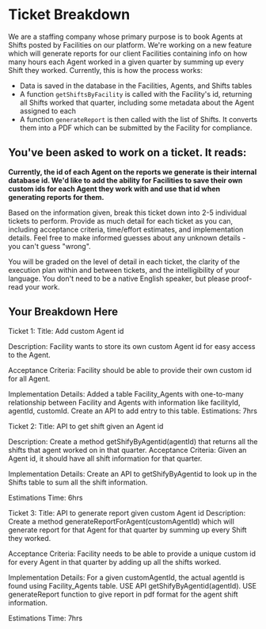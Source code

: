 # Ticket Breakdown
We are a staffing company whose primary purpose is to book Agents at Shifts posted by Facilities on our platform. We're working on a new feature which will generate reports for our client Facilities containing info on how many hours each Agent worked in a given quarter by summing up every Shift they worked. Currently, this is how the process works:

- Data is saved in the database in the Facilities, Agents, and Shifts tables
- A function `getShiftsByFacility` is called with the Facility's id, returning all Shifts worked that quarter, including some metadata about the Agent assigned to each
- A function `generateReport` is then called with the list of Shifts. It converts them into a PDF which can be submitted by the Facility for compliance.

## You've been asked to work on a ticket. It reads:

**Currently, the id of each Agent on the reports we generate is their internal database id. We'd like to add the ability for Facilities to save their own custom ids for each Agent they work with and use that id when generating reports for them.**


Based on the information given, break this ticket down into 2-5 individual tickets to perform. Provide as much detail for each ticket as you can, including acceptance criteria, time/effort estimates, and implementation details. Feel free to make informed guesses about any unknown details - you can't guess "wrong".


You will be graded on the level of detail in each ticket, the clarity of the execution plan within and between tickets, and the intelligibility of your language. You don't need to be a native English speaker, but please proof-read your work.

## Your Breakdown Here

Ticket 1: 
Title: Add custom Agent id

Description: Facility wants to store its own custom Agent id for easy access to the Agent.

Acceptance Criteria: Facility should be able to provide their own custom id for all Agent.

Implementation Details:
Added a table Facility_Agents with one-to-many relationship between Facility and Agents with information like facilityId, agentId, customId.
Create an API to add entry to this table.
Estimations: 7hrs 

Ticket 2: 
Title: API to get shift given an Agent id

Description: Create a method getShifyByAgentid(agentId) that returns all the shifts that agent worked on in that quarter.
Acceptance Criteria: Given an Agent id, it should have all shift information for that quarter.

Implementation Details:
Create an API to getShifyByAgentid to look up in the Shifts table to sum all the shift information.

Estimations Time: 6hrs

Ticket 3: 
Title: API to generate report given custom Agent id
Description: Create a method generateReportForAgent(customAgentId) which will generate report for that Agent for that quarter by summing up every Shift they worked.

Acceptance Criteria: Facility needs to be able to provide a unique custom id for every Agent in that quarter by adding up all the shifts worked.

Implementation Details:
For a given customAgentId, the actual agentId is found using Facility_Agents table.
USE API getShifyByAgentid(agentId).
USE generateReport function to give report in pdf format for the agent shift information.

Estimations Time: 7hrs
